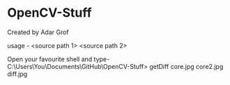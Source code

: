 OpenCV-Stuff
============
Created by Adar Grof


usage - <source path 1> <source path 2> <output path>

Open your favourite shell and type-
C:\Users\You\Documents\GitHub\OpenCV-Stuff> getDiff core.jpg core2.jpg diff.jpg
